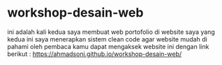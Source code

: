 # workshop-desain-web
ini adalah kali kedua saya membuat web portofolio 
di website saya yang kedua ini saya menerapkan sistem clean code agar website mudah di pahami oleh pembaca
kamu dapat mengaksek website ini dengan link berikut :
https://ahmadsoni.github.io/workshop-desain-web/
